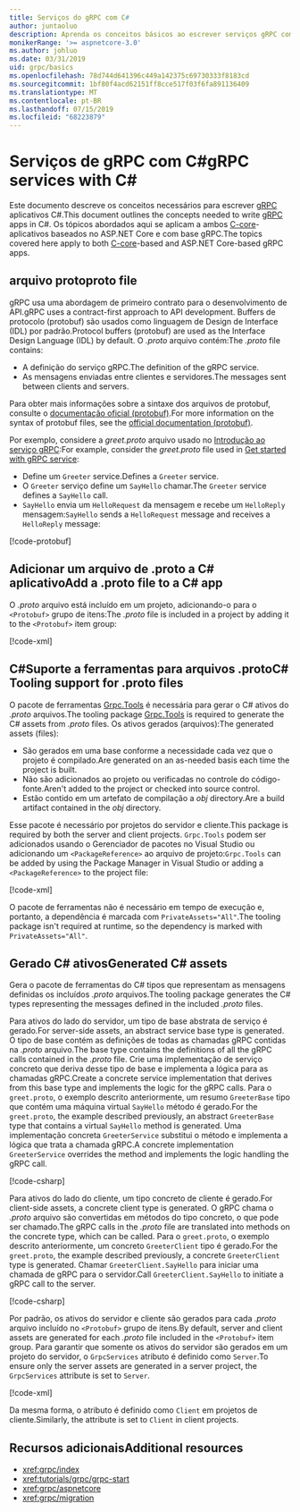 ```yaml
---
title: Serviços do gRPC com C#
author: juntaoluo
description: Aprenda os conceitos básicos ao escrever serviços gRPC com C#.
monikerRange: '>= aspnetcore-3.0'
ms.author: johluo
ms.date: 03/31/2019
uid: grpc/basics
ms.openlocfilehash: 78d744d641396c449a142375c69730333f8183cd
ms.sourcegitcommit: 1bf80f4acd62151ff8cce517f03f6fa891136409
ms.translationtype: MT
ms.contentlocale: pt-BR
ms.lasthandoff: 07/15/2019
ms.locfileid: "68223879"
---
```

# <a name="grpc-services-with-c"></a><span data-ttu-id="2d5c4-103">Serviços de gRPC com C\#</span><span class="sxs-lookup"><span data-stu-id="2d5c4-103">gRPC services with C\#</span></span>

<span data-ttu-id="2d5c4-104">Este documento descreve os conceitos necessários para escrever [gRPC](https://grpc.io/docs/guides/) aplicativos C#.</span><span class="sxs-lookup"><span data-stu-id="2d5c4-104">This document outlines the concepts needed to write [gRPC](https://grpc.io/docs/guides/) apps in C#.</span></span> <span data-ttu-id="2d5c4-105">Os tópicos abordados aqui se aplicam a ambos [C-core](https://grpc.io/blog/grpc-stacks)-aplicativos baseados no ASP.NET Core e com base gRPC.</span><span class="sxs-lookup"><span data-stu-id="2d5c4-105">The topics covered here apply to both [C-core](https://grpc.io/blog/grpc-stacks)-based and ASP.NET Core-based gRPC apps.</span></span>

## <a name="proto-file"></a><span data-ttu-id="2d5c4-106">arquivo proto</span><span class="sxs-lookup"><span data-stu-id="2d5c4-106">proto file</span></span>

<span data-ttu-id="2d5c4-107">gRPC usa uma abordagem de primeiro contrato para o desenvolvimento de API.</span><span class="sxs-lookup"><span data-stu-id="2d5c4-107">gRPC uses a contract-first approach to API development.</span></span> <span data-ttu-id="2d5c4-108">Buffers de protocolo (protobuf) são usados como linguagem de Design de Interface (IDL) por padrão.</span><span class="sxs-lookup"><span data-stu-id="2d5c4-108">Protocol buffers (protobuf) are used as the Interface Design Language (IDL) by default.</span></span> <span data-ttu-id="2d5c4-109">O *.proto* arquivo contém:</span><span class="sxs-lookup"><span data-stu-id="2d5c4-109">The *.proto* file contains:</span></span>

* <span data-ttu-id="2d5c4-110">A definição do serviço gRPC.</span><span class="sxs-lookup"><span data-stu-id="2d5c4-110">The definition of the gRPC service.</span></span>
* <span data-ttu-id="2d5c4-111">As mensagens enviadas entre clientes e servidores.</span><span class="sxs-lookup"><span data-stu-id="2d5c4-111">The messages sent between clients and servers.</span></span>

<span data-ttu-id="2d5c4-112">Para obter mais informações sobre a sintaxe dos arquivos de protobuf, consulte o [documentação oficial (protobuf)](https://developers.google.com/protocol-buffers/docs/proto3).</span><span class="sxs-lookup"><span data-stu-id="2d5c4-112">For more information on the syntax of protobuf files, see the [official documentation (protobuf)](https://developers.google.com/protocol-buffers/docs/proto3).</span></span>

<span data-ttu-id="2d5c4-113">Por exemplo, considere a *greet.proto* arquivo usado no [Introdução ao serviço gRPC](xref:tutorials/grpc/grpc-start):</span><span class="sxs-lookup"><span data-stu-id="2d5c4-113">For example, consider the *greet.proto* file used in [Get started with gRPC service](xref:tutorials/grpc/grpc-start):</span></span>

* <span data-ttu-id="2d5c4-114">Define um `Greeter` service.</span><span class="sxs-lookup"><span data-stu-id="2d5c4-114">Defines a `Greeter` service.</span></span>
* <span data-ttu-id="2d5c4-115">O `Greeter` serviço define um `SayHello` chamar.</span><span class="sxs-lookup"><span data-stu-id="2d5c4-115">The `Greeter` service defines a `SayHello` call.</span></span>
* <span data-ttu-id="2d5c4-116">`SayHello` envia um `HelloRequest` da mensagem e recebe um `HelloReply` mensagem:</span><span class="sxs-lookup"><span data-stu-id="2d5c4-116">`SayHello` sends a `HelloRequest` message and receives a `HelloReply` message:</span></span>

[!code-protobuf[](~/tutorials//grpc/grpc-start/sample/GrpcGreeter/Protos/greet.proto)]

## <a name="add-a-proto-file-to-a-c-app"></a><span data-ttu-id="2d5c4-117">Adicionar um arquivo de .proto a C\# aplicativo</span><span class="sxs-lookup"><span data-stu-id="2d5c4-117">Add a .proto file to a C\# app</span></span>

<span data-ttu-id="2d5c4-118">O *.proto* arquivo está incluído em um projeto, adicionando-o para o `<Protobuf>` grupo de itens:</span><span class="sxs-lookup"><span data-stu-id="2d5c4-118">The *.proto* file is included in a project by adding it to the `<Protobuf>` item group:</span></span>

[!code-xml[](~/tutorials/grpc/grpc-start/sample/GrpcGreeter/GrpcGreeter.csproj?highlight=2&range=7-9)]

## <a name="c-tooling-support-for-proto-files"></a><span data-ttu-id="2d5c4-119">C#Suporte a ferramentas para arquivos .proto</span><span class="sxs-lookup"><span data-stu-id="2d5c4-119">C# Tooling support for .proto files</span></span>

<span data-ttu-id="2d5c4-120">O pacote de ferramentas [Grpc.Tools](https://www.nuget.org/packages/Grpc.Tools/) é necessária para gerar o C# ativos do *.proto* arquivos.</span><span class="sxs-lookup"><span data-stu-id="2d5c4-120">The tooling package [Grpc.Tools](https://www.nuget.org/packages/Grpc.Tools/) is required to generate the C# assets from *.proto* files.</span></span> <span data-ttu-id="2d5c4-121">Os ativos gerados (arquivos):</span><span class="sxs-lookup"><span data-stu-id="2d5c4-121">The generated assets (files):</span></span>

* <span data-ttu-id="2d5c4-122">São gerados em uma base conforme a necessidade cada vez que o projeto é compilado.</span><span class="sxs-lookup"><span data-stu-id="2d5c4-122">Are generated on an as-needed basis each time the project is built.</span></span>
* <span data-ttu-id="2d5c4-123">Não são adicionados ao projeto ou verificadas no controle do código-fonte.</span><span class="sxs-lookup"><span data-stu-id="2d5c4-123">Aren't added to the project or checked into source control.</span></span>
* <span data-ttu-id="2d5c4-124">Estão contido em um artefato de compilação a *obj* directory.</span><span class="sxs-lookup"><span data-stu-id="2d5c4-124">Are a build artifact contained in the *obj* directory.</span></span>

<span data-ttu-id="2d5c4-125">Esse pacote é necessário por projetos do servidor e cliente.</span><span class="sxs-lookup"><span data-stu-id="2d5c4-125">This package is required by both the server and client projects.</span></span> <span data-ttu-id="2d5c4-126">`Grpc.Tools` podem ser adicionados usando o Gerenciador de pacotes no Visual Studio ou adicionando um `<PackageReference>` ao arquivo de projeto:</span><span class="sxs-lookup"><span data-stu-id="2d5c4-126">`Grpc.Tools` can be added by using the Package Manager in Visual Studio or adding a `<PackageReference>` to the project file:</span></span>

[!code-xml[](~/tutorials/grpc/grpc-start/sample/GrpcGreeter/GrpcGreeter.csproj?highlight=1&range=15)]

<span data-ttu-id="2d5c4-127">O pacote de ferramentas não é necessário em tempo de execução e, portanto, a dependência é marcada com `PrivateAssets="All"`.</span><span class="sxs-lookup"><span data-stu-id="2d5c4-127">The tooling package isn't required at runtime, so the dependency is marked with `PrivateAssets="All"`.</span></span>

## <a name="generated-c-assets"></a><span data-ttu-id="2d5c4-128">Gerado C# ativos</span><span class="sxs-lookup"><span data-stu-id="2d5c4-128">Generated C# assets</span></span>

<span data-ttu-id="2d5c4-129">Gera o pacote de ferramentas do C# tipos que representam as mensagens definidas os incluídos *.proto* arquivos.</span><span class="sxs-lookup"><span data-stu-id="2d5c4-129">The tooling package generates the C# types representing the messages defined in the included *.proto* files.</span></span>

<span data-ttu-id="2d5c4-130">Para ativos do lado do servidor, um tipo de base abstrata de serviço é gerado.</span><span class="sxs-lookup"><span data-stu-id="2d5c4-130">For server-side assets, an abstract service base type is generated.</span></span> <span data-ttu-id="2d5c4-131">O tipo de base contém as definições de todas as chamadas gRPC contidas na *.proto* arquivo.</span><span class="sxs-lookup"><span data-stu-id="2d5c4-131">The base type contains the definitions of all the gRPC calls contained in the *.proto* file.</span></span> <span data-ttu-id="2d5c4-132">Crie uma implementação de serviço concreto que deriva desse tipo de base e implementa a lógica para as chamadas gRPC.</span><span class="sxs-lookup"><span data-stu-id="2d5c4-132">Create a concrete service implementation that derives from this base type and implements the logic for the gRPC calls.</span></span> <span data-ttu-id="2d5c4-133">Para o `greet.proto`, o exemplo descrito anteriormente, um resumo `GreeterBase` tipo que contém uma máquina virtual `SayHello` método é gerado.</span><span class="sxs-lookup"><span data-stu-id="2d5c4-133">For the `greet.proto`, the example described previously, an abstract `GreeterBase` type that contains a virtual `SayHello` method is generated.</span></span> <span data-ttu-id="2d5c4-134">Uma implementação concreta `GreeterService` substitui o método e implementa a lógica que trata a chamada gRPC.</span><span class="sxs-lookup"><span data-stu-id="2d5c4-134">A concrete implementation `GreeterService` overrides the method and implements the logic handling the gRPC call.</span></span>

[!code-csharp[](~/tutorials//grpc/grpc-start/sample/GrpcGreeter/Services/GreeterService.cs?name=snippet)]

<span data-ttu-id="2d5c4-135">Para ativos do lado do cliente, um tipo concreto de cliente é gerado.</span><span class="sxs-lookup"><span data-stu-id="2d5c4-135">For client-side assets, a concrete client type is generated.</span></span> <span data-ttu-id="2d5c4-136">O gRPC chama o *.proto* arquivo são convertidas em métodos do tipo concreto, o que pode ser chamado.</span><span class="sxs-lookup"><span data-stu-id="2d5c4-136">The gRPC calls in the *.proto* file are translated into methods on the concrete type, which can be called.</span></span> <span data-ttu-id="2d5c4-137">Para o `greet.proto`, o exemplo descrito anteriormente, um concreto `GreeterClient` tipo é gerado.</span><span class="sxs-lookup"><span data-stu-id="2d5c4-137">For the `greet.proto`, the example described previously, a concrete `GreeterClient` type is generated.</span></span> <span data-ttu-id="2d5c4-138">Chamar `GreeterClient.SayHello` para iniciar uma chamada de gRPC para o servidor.</span><span class="sxs-lookup"><span data-stu-id="2d5c4-138">Call `GreeterClient.SayHello` to initiate a gRPC call to the server.</span></span>

[!code-csharp[](~/tutorials//grpc/grpc-start/sample/GrpcGreeterClient/Program.cs?highlight=5-8&name=snippet)]

<span data-ttu-id="2d5c4-139">Por padrão, os ativos do servidor e cliente são gerados para cada *.proto* arquivo incluído no `<Protobuf>` grupo de itens.</span><span class="sxs-lookup"><span data-stu-id="2d5c4-139">By default, server and client assets are generated for each *.proto* file included in the `<Protobuf>` item group.</span></span> <span data-ttu-id="2d5c4-140">Para garantir que somente os ativos do servidor são gerados em um projeto do servidor, o `GrpcServices` atributo é definido como `Server`.</span><span class="sxs-lookup"><span data-stu-id="2d5c4-140">To ensure only the server assets are generated in a server project, the `GrpcServices` attribute is set to `Server`.</span></span>

[!code-xml[](~/tutorials//grpc/grpc-start/sample/GrpcGreeter/GrpcGreeter.csproj?highlight=2&range=7-9)]

<span data-ttu-id="2d5c4-141">Da mesma forma, o atributo é definido como `Client` em projetos de cliente.</span><span class="sxs-lookup"><span data-stu-id="2d5c4-141">Similarly, the attribute is set to `Client` in client projects.</span></span>

## <a name="additional-resources"></a><span data-ttu-id="2d5c4-142">Recursos adicionais</span><span class="sxs-lookup"><span data-stu-id="2d5c4-142">Additional resources</span></span>

* <xref:grpc/index>
* <xref:tutorials/grpc/grpc-start>
* <xref:grpc/aspnetcore>
* <xref:grpc/migration>
